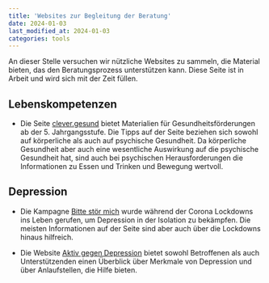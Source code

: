 ```yaml
---
title: 'Websites zur Begleitung der Beratung'
date: 2024-01-03
last_modified_at: 2024-01-03
categories: tools
---
```


An dieser Stelle versuchen wir nützliche Websites zu sammeln, die Material
bieten, das den Beratungsprozess unterstützen kann. Diese Seite ist in Arbeit
und wird sich mit der Zeit füllen.

## Lebenskompetenzen

- Die Seite [clever.gesund](https://www.clever-gesund-info.de/) bietet
  Materialien für Gesundheitsförderungen ab der 5. Jahrgangsstufe. Die Tipps
  auf der Seite beziehen sich sowohl auf körperliche als auch auf psychische
  Gesundheit. Da körperliche Gesundheit aber auch eine wesentliche Auswirkung
  auf die psychische Gesundheit hat, sind auch bei psychischen
  Herausforderungen die Informationen zu Essen und Trinken und Bewegung
  wertvoll.

## Depression

- Die Kampagne [Bitte stör mich](https://www.bitte-stoer-mich.de/) wurde
  während der Corona Lockdowns ins Leben gerufen, um Depression in der
  Isolation zu bekämpfen. Die meisten Informationen auf der Seite sind aber
  auch über die Lockdowns hinaus hilfreich.

- Die Website [Aktiv gegen
  Depression](https://www.aktiv-gegen-depressionen.de/) bietet sowohl
  Betroffenen als auch Unterstützenden einen Überblick über Merkmale von
  Depression und über Anlaufstellen, die Hilfe bieten.
